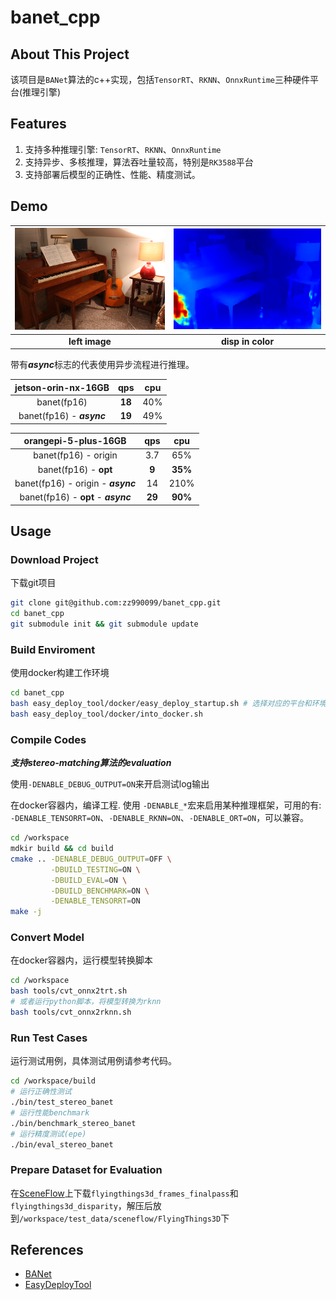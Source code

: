 # banet_cpp

## About This Project

该项目是`BANet`算法的c++实现，包括`TensorRT`、`RKNN`、`OnnxRuntime`三种硬件平台(推理引擎)

## Features

1. 支持多种推理引擎: `TensorRT`、`RKNN`、`OnnxRuntime`
2. 支持异步、多核推理，算法吞吐量较高，特别是`RK3588`平台
3. 支持部署后模型的正确性、性能、精度测试。

## Demo

| <img src="./assets/left.png" alt="1" width="500"> | <img src="./assets/disp_color.png" alt="1" width="500"> |
|:----------------------------------------:|:----:|
| **left image**  | **disp in color** |

带有***async***标志的代表使用异步流程进行推理。

|  jetson-orin-nx-16GB   |   qps   |  cpu   |
|:---------:|:---------:|:----------------:|
|  banet(fp16)   |   **18**   |  40%   |
|  banet(fp16) - ***async***  |   **19**   |  49%   |

|  orangepi-5-plus-16GB   |   qps   |  cpu   |
|:---------:|:---------:|:----------------:|
|  banet(fp16) - origin   |   3.7   |  65%   |
|  banet(fp16) - **opt**  |   **9**   |  **35%**   |
|  banet(fp16) - origin - ***async***  |   14   |  210%   |
|  banet(fp16) - **opt** - ***async***  |   **29**   |  **90%**   |

## Usage

### Download Project

下载git项目
```bash
git clone git@github.com:zz990099/banet_cpp.git
cd banet_cpp
git submodule init && git submodule update
```

### Build Enviroment

使用docker构建工作环境
```bash
cd banet_cpp
bash easy_deploy_tool/docker/easy_deploy_startup.sh # 选择对应的平台和环境
bash easy_deploy_tool/docker/into_docker.sh
```

### Compile Codes

***支持stereo-matching算法的evaluation*** 

使用`-DENABLE_DEBUG_OUTPUT=ON`来开启测试log输出

在docker容器内，编译工程. 使用 `-DENABLE_*`宏来启用某种推理框架，可用的有: `-DENABLE_TENSORRT=ON`、`-DENABLE_RKNN=ON`、`-DENABLE_ORT=ON`，可以兼容。 
```bash
cd /workspace
mdkir build && cd build
cmake .. -DENABLE_DEBUG_OUTPUT=OFF \
         -DBUILD_TESTING=ON \
         -DBUILD_EVAL=ON \
         -DBUILD_BENCHMARK=ON \
         -DENABLE_TENSORRT=ON
make -j
```

### Convert Model

在docker容器内，运行模型转换脚本
```bash
cd /workspace
bash tools/cvt_onnx2trt.sh
# 或者运行python脚本，将模型转换为rknn
bash tools/cvt_onnx2rknn.sh
```

### Run Test Cases

运行测试用例，具体测试用例请参考代码。
```bash
cd /workspace/build
# 运行正确性测试
./bin/test_stereo_banet
# 运行性能benchmark
./bin/benchmark_stereo_banet
# 运行精度测试(epe)
./bin/eval_stereo_banet
```

### Prepare Dataset for Evaluation

在[SceneFlow](https://lmb.informatik.uni-freiburg.de/resources/datasets/SceneFlowDatasets.en.html)上下载`flyingthings3d_frames_finalpass`和`flyingthings3d_disparity`，解压后放到`/workspace/test_data/sceneflow/FlyingThings3D`下

## References

- [BANet](https://github.com/gangweix/BANet)
- [EasyDeployTool](https://github.com/zz990099/EasyDeployTool)
